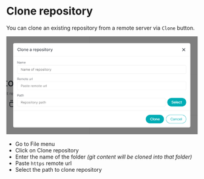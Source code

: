 # Clone repository

You can clone an existing repository from a remote server via `Clone` button.

![Clone repository modal](./images/clone-repository-modal.png)

- Go to File menu
- Click on Clone repository
- Enter the name of the folder _(git content will be cloned into that folder)_
- Paste `https` remote url
- Select the path to clone repository
